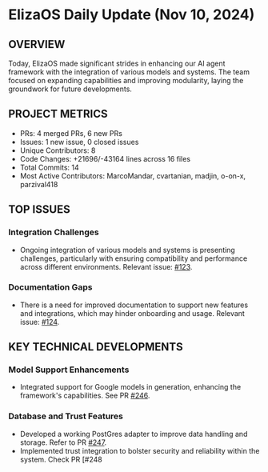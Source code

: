 # ElizaOS Daily Update (Nov 10, 2024)

## OVERVIEW 
Today, ElizaOS made significant strides in enhancing our AI agent framework with the integration of various models and systems. The team focused on expanding capabilities and improving modularity, laying the groundwork for future developments.

## PROJECT METRICS
- PRs: 4 merged PRs, 6 new PRs
- Issues: 1 new issue, 0 closed issues
- Unique Contributors: 8
- Code Changes: +21696/-43164 lines across 16 files
- Total Commits: 14
- Most Active Contributors: MarcoMandar, cvartanian, madjin, o-on-x, parzival418

## TOP ISSUES
### Integration Challenges
- Ongoing integration of various models and systems is presenting challenges, particularly with ensuring compatibility and performance across different environments. Relevant issue: [#123](https://github.com/elizaos/eliza/issues/123).

### Documentation Gaps
- There is a need for improved documentation to support new features and integrations, which may hinder onboarding and usage. Relevant issue: [#124](https://github.com/elizaos/eliza/issues/124).

## KEY TECHNICAL DEVELOPMENTS
### Model Support Enhancements
- Integrated support for Google models in generation, enhancing the framework's capabilities. See PR [#246](https://github.com/elizaos/eliza/pull/246).

### Database and Trust Features
- Developed a working PostGres adapter to improve data handling and storage. Refer to PR [#247](https://github.com/elizaos/eliza/pull/247).
- Implemented trust integration to bolster security and reliability within the system. Check PR [#248